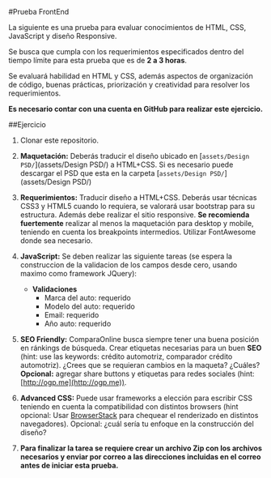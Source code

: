#Prueba FrontEnd

La siguiente es una prueba para evaluar conocimientos de HTML, CSS, JavaScript y diseño Responsive.

Se busca que cumpla con los requerimientos especificados dentro del tiempo límite para esta prueba que es de **2 a 3 horas**.

Se evaluará habilidad en HTML y CSS, además aspectos de organización de código, buenas prácticas, priorización y creatividad para resolver los requerimientos.

**Es necesario contar con una cuenta en GitHub para realizar este ejercicio.**


##Ejercicio

1. Clonar este repositorio.

1. **Maquetación:** Deberás traducir el diseño ubicado en [`assets/Design PSD/`](assets/Design PSD/) a HTML+CSS.
Si es necesario puede descargar el PSD que esta en la carpeta [`assets/Design PSD/`](assets/Design PSD/)

1. **Requerimientos:** Traducir diseño a HTML+CSS. Deberás usar técnicas CSS3 y HTML5 cuando lo requiera, se valorará usar bootstrap para su estructura. Además debe realizar el sitio responsive. **Se recomienda fuertemente** realizar al menos la maquetación para desktop y mobile, teniendo en cuenta los breakpoints intermedios. Utilizar FontAwesome donde sea necesario.

1. **JavaScript:** Se deben realizar las siguiente tareas (se espera la construccion de la validacion de los campos desde cero, usando maximo como framework JQuery):
	*  **Validaciones**
		*  Marca del auto: requerido
		*  Modelo del auto: requerido
		*  Email: requerido
		*  Año auto: requerido

1. **SEO Friendly:** ComparaOnline busca siempre tener una buena posición en ránkings de búsqueda. Crear etiquetas necesarias para un buen **SEO** (hint: use las keywords: crédito automotriz, comparador crédito automotriz).
¿Crees que se requieran cambios en la maqueta? ¿Cuáles?
**Opcional:** agregar share buttons y etiquetas para redes sociales (hint: [http://ogp.me](http://ogp.me)).

1. **Advanced CSS:** Puede usar frameworks a elección para escribir CSS teniendo en cuenta la compatibilidad con distintos browsers (hint opcional: Usar [BrowserStack](http://www.browserstack.com/) para chequear el renderizado en distintos navegadores).
Opcional: ¿cuál sería tu enfoque en la construcción del diseño?

1. **Para finalizar la tarea se requiere crear un archivo Zip con los archivos necesarios y enviar por correo a las direcciones incluidas en el correo antes de iniciar esta prueba.**
